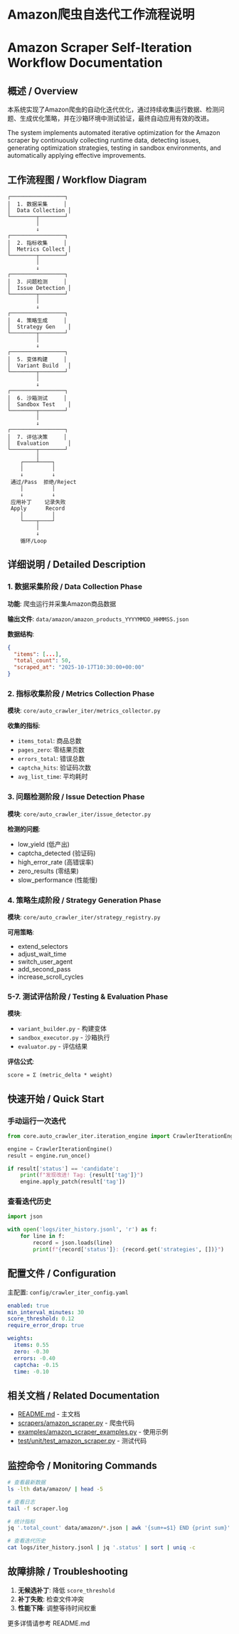 # Amazon爬虫自迭代工作流程说明
# Amazon Scraper Self-Iteration Workflow Documentation

## 概述 / Overview

本系统实现了Amazon爬虫的自动化迭代优化，通过持续收集运行数据、检测问题、生成优化策略，并在沙箱环境中测试验证，最终自动应用有效的改进。

The system implements automated iterative optimization for the Amazon scraper by continuously collecting runtime data, detecting issues, generating optimization strategies, testing in sandbox environments, and automatically applying effective improvements.

## 工作流程图 / Workflow Diagram

```
┌─────────────────┐
│  1. 数据采集     │
│  Data Collection │
└────────┬────────┘
         │
         ↓
┌─────────────────┐
│  2. 指标收集     │
│  Metrics Collect │
└────────┬────────┘
         │
         ↓
┌─────────────────┐
│  3. 问题检测     │
│  Issue Detection │
└────────┬────────┘
         │
         ↓
┌─────────────────┐
│  4. 策略生成     │
│  Strategy Gen    │
└────────┬────────┘
         │
         ↓
┌─────────────────┐
│  5. 变体构建     │
│  Variant Build   │
└────────┬────────┘
         │
         ↓
┌─────────────────┐
│  6. 沙箱测试     │
│  Sandbox Test    │
└────────┬────────┘
         │
         ↓
┌─────────────────┐
│  7. 评估决策     │
│  Evaluation      │
└────────┬────────┘
         │
    ┌────┴────┐
    │         │
    ↓         ↓
 通过/Pass  拒绝/Reject
    │         │
    ↓         ↓
 应用补丁    记录失败
 Apply      Record
    │         │
    └────┬────┘
         │
         ↓
    循环/Loop
```

## 详细说明 / Detailed Description

### 1. 数据采集阶段 / Data Collection Phase

**功能**: 爬虫运行并采集Amazon商品数据

**输出文件**: `data/amazon/amazon_products_YYYYMMDD_HHMMSS.json`

**数据结构**:
```json
{
  "items": [...],
  "total_count": 50,
  "scraped_at": "2025-10-17T10:30:00+00:00"
}
```

### 2. 指标收集阶段 / Metrics Collection Phase

**模块**: `core/auto_crawler_iter/metrics_collector.py`

**收集的指标**:
- `items_total`: 商品总数
- `pages_zero`: 零结果页数
- `errors_total`: 错误总数
- `captcha_hits`: 验证码次数
- `avg_list_time`: 平均耗时

### 3. 问题检测阶段 / Issue Detection Phase

**模块**: `core/auto_crawler_iter/issue_detector.py`

**检测的问题**:
- low_yield (低产出)
- captcha_detected (验证码)
- high_error_rate (高错误率)
- zero_results (零结果)
- slow_performance (性能慢)

### 4. 策略生成阶段 / Strategy Generation Phase

**模块**: `core/auto_crawler_iter/strategy_registry.py`

**可用策略**:
- extend_selectors
- adjust_wait_time
- switch_user_agent
- add_second_pass
- increase_scroll_cycles

### 5-7. 测试评估阶段 / Testing & Evaluation Phase

**模块**: 
- `variant_builder.py` - 构建变体
- `sandbox_executor.py` - 沙箱执行
- `evaluator.py` - 评估结果

**评估公式**:
```
score = Σ (metric_delta * weight)
```

## 快速开始 / Quick Start

### 手动运行一次迭代
```python
from core.auto_crawler_iter.iteration_engine import CrawlerIterationEngine

engine = CrawlerIterationEngine()
result = engine.run_once()

if result['status'] == 'candidate':
    print(f"发现改进! Tag: {result['tag']}")
    engine.apply_patch(result['tag'])
```

### 查看迭代历史
```python
import json

with open('logs/iter_history.jsonl', 'r') as f:
    for line in f:
        record = json.loads(line)
        print(f"{record['status']}: {record.get('strategies', [])}")
```

## 配置文件 / Configuration

主配置: `config/crawler_iter_config.yaml`

```yaml
enabled: true
min_interval_minutes: 30
score_threshold: 0.12
require_error_drop: true

weights:
  items: 0.55
  zero: -0.30
  errors: -0.40
  captcha: -0.15
  time: -0.10
```

## 相关文档 / Related Documentation

- [README.md](../README.md) - 主文档
- [scrapers/amazon_scraper.py](../scrapers/amazon_scraper.py) - 爬虫代码
- [examples/amazon_scraper_examples.py](../examples/amazon_scraper_examples.py) - 使用示例
- [test/unit/test_amazon_scraper.py](../test/unit/test_amazon_scraper.py) - 测试代码

## 监控命令 / Monitoring Commands

```bash
# 查看最新数据
ls -lth data/amazon/ | head -5

# 查看日志
tail -f scraper.log

# 统计指标
jq '.total_count' data/amazon/*.json | awk '{sum+=$1} END {print sum}'

# 查看迭代历史
cat logs/iter_history.jsonl | jq '.status' | sort | uniq -c
```

## 故障排除 / Troubleshooting

1. **无候选补丁**: 降低 `score_threshold`
2. **补丁失败**: 检查文件冲突
3. **性能下降**: 调整等待时间权重

更多详情请参考 README.md

